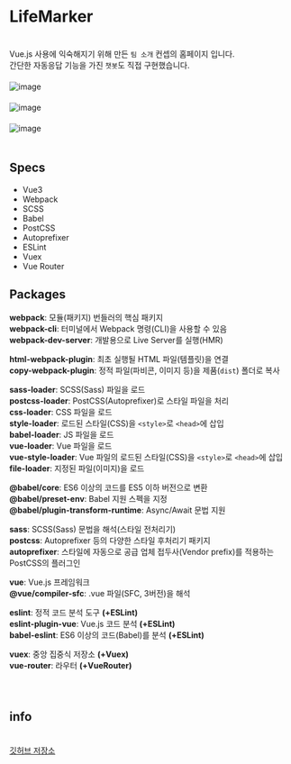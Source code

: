 # LifeMarker  
ㅤ  
Vue.js 사용에 익숙해지기 위해 만든 `팀 소개` 컨셉의 홈페이지 입니다.  
간단한 자동응답 기능을 가진 `챗봇`도 직접 구현했습니다.  
ㅤ  
![image](https://user-images.githubusercontent.com/79053495/150994713-180fd635-1b38-48eb-9dfc-20fcd3bcfa4c.png)  
ㅤ  
![image](https://user-images.githubusercontent.com/79053495/150994845-e30d5d85-53f8-4f21-a14b-2965e5c92e4b.png)  
ㅤ  
![image](https://user-images.githubusercontent.com/79053495/150995157-de450be7-c2e1-496e-ab10-a44148c9dd50.png)  
ㅤ  
## Specs

- Vue3
- Webpack
- SCSS
- Babel
- PostCSS
- Autoprefixer
- ESLint
- Vuex
- Vue Router

## Packages

__webpack__: 모듈(패키지) 번들러의 핵심 패키지  
__webpack-cli__: 터미널에서 Webpack 명령(CLI)을 사용할 수 있음  
__webpack-dev-server__: 개발용으로 Live Server를 실행(HMR)  

__html-webpack-plugin__: 최초 실행될 HTML 파일(템플릿)을 연결  
__copy-webpack-plugin__: 정적 파일(파비콘, 이미지 등)을 제품(`dist`) 폴더로 복사  

__sass-loader__: SCSS(Sass) 파일을 로드  
__postcss-loader__: PostCSS(Autoprefixer)로 스타일 파일을 처리  
__css-loader__: CSS 파일을 로드  
__style-loader__: 로드된 스타일(CSS)을 `<style>`로 `<head>`에 삽입  
__babel-loader__: JS 파일을 로드  
__vue-loader__: Vue 파일을 로드  
__vue-style-loader__: Vue 파일의 로드된 스타일(CSS)을 `<style>`로 `<head>`에 삽입  
__file-loader__: 지정된 파일(이미지)을 로드  

__@babel/core__: ES6 이상의 코드를 ES5 이하 버전으로 변환  
__@babel/preset-env__: Babel 지원 스펙을 지정  
__@babel/plugin-transform-runtime__: Async/Await 문법 지원  

__sass__: SCSS(Sass) 문법을 해석(스타일 전처리기)  
__postcss__: Autoprefixer 등의 다양한 스타일 후처리기 패키지  
__autoprefixer__: 스타일에 자동으로 공급 업체 접두사(Vendor prefix)를 적용하는 PostCSS의 플러그인  

__vue__: Vue.js 프레임워크  
__@vue/compiler-sfc__: .vue 파일(SFC, 3버전)을 해석  

__eslint__: 정적 코드 분석 도구 __(+ESLint)__  
__eslint-plugin-vue__: Vue.js 코드 분석 __(+ESLint)__  
__babel-eslint__: ES6 이상의 코드(Babel)를 분석 __(+ESLint)__  

__vuex__: 중앙 집중식 저장소 __(+Vuex)__  
__vue-router__: 라우터 __(+VueRouter)__  
ㅤ  
ㅤ  
## info  
ㅤ  
[깃허브 저장소](https://github.com/Cottonwood-moa/LifeMarker)  
